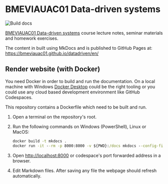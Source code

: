 
# BMEVIAUAC01 Data-driven systems

![Build docs](https://github.com/bmeviauac01/datadriven/workflows/Build%20docs/badge.svg?branch=master)

[BMEVIAUAC01 Data-driven systems](https://www.aut.bme.hu/Course/ENVIAUAC01/) course lecture notes, seminar materials and homework exercises.

The content in built using MkDocs and is published to GitHub Pages at: <https://bmeviauac01.github.io/datadriven/en/>

## Render website (with Docker)

You need Docker in order to build and run the documentation. On a local machine with Windows [Docker Desktop](https://www.docker.com/products/docker-desktop/) could be the right tooling or you could use any cloud based development environment like GitHub Codespaces.

This repository contains a Dockerfile which need to be built and run.

1. Open a terminal on the repository's root.
2. Run the following commands on Windows (PowerShell), Linux or MacOS:

   ```cmd
   docker build -t mkdocs .
   docker run -it --rm -p 8000:8000 -v ${PWD}:/docs mkdocs --config-file=mkdocs.en.yml
   ```

3. Open <http://localhost:8000> or codespace's port forwarded address in a browser.
4. Edit Markdown files. After saving any file the webpage should refresh automatically.
